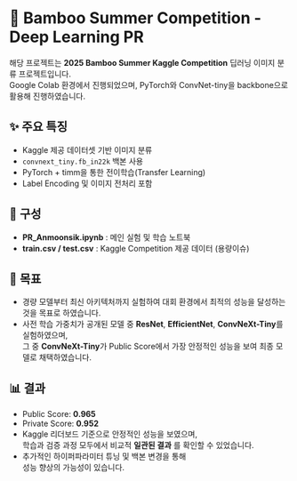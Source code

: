 # 🐼 Bamboo Summer Competition - Deep Learning PR

해당 프로젝트는 **2025 Bamboo Summer Kaggle Competition** 딥러닝 이미지 분류 프로젝트입니다.  
Google Colab 환경에서 진행되었으며, PyTorch와 ConvNet-tiny을 backbone으로 활용해 진행하였습니다.  

## ✨ 주요 특징
- Kaggle 제공 데이터셋 기반 이미지 분류
- `convnext_tiny.fb_in22k` 백본 사용
- PyTorch + timm을 통한 전이학습(Transfer Learning)
- Label Encoding 및 이미지 전처리 포함

## 📂 구성
- **PR_Anmoonsik.ipynb** : 메인 실험 및 학습 노트북  
- **train.csv / test.csv** : Kaggle Competition 제공 데이터  (용량이슈)

## 🎯 목표
- 경량 모델부터 최신 아키텍처까지 실험하여 대회 환경에서 최적의 성능을 달성하는 것을 목표로 하였습니다.  
- 사전 학습 가중치가 공개된 모델 중 **ResNet**, **EfficientNet**, **ConvNeXt-Tiny**를 실험하였으며,  
  그 중 **ConvNeXt-Tiny**가 Public Score에서 가장 안정적인 성능을 보여 최종 모델로 채택하였습니다.


## 📊 결과
- Public Score: **0.965**
- Private Score: **0.952**  
- Kaggle 리더보드 기준으로 안정적인 성능을 보였으며,  
  학습과 검증 과정 모두에서 비교적 **일관된 결과** 를 확인할 수 있었습니다. 
- 추가적인 하이퍼파라미터 튜닝 및 백본 변경을 통해  
  성능 향상의 가능성이 있습니다.
